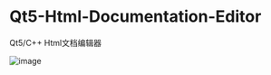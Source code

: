 # Qt5-Html-Documentation-Editor
Qt5/C++ Html文档编辑器

![image](https://github.com/luricheng/Qt5-Html-Documentation-Editor/raw/master/ui.png)
